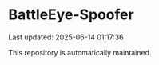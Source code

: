 # BattleEye-Spoofer

Last updated: 2025-06-14 01:17:36

This repository is automatically maintained.

